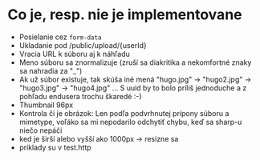 # Co je, resp. nie je implementovane

- Posielanie cez `form-data`
- Ukladanie pod /public/upload/{userId}
- Vracia URL k súboru aj k náhľadu
- Meno súboru sa znormalizuje (zruší sa diakritika a nekomfortné znaky sa nahradia za "_")
- Ak už súbor existuje, tak skúša iné mená "hugo.jpg" -> "hugo2.jpg" -> "hugo3.jpg" -> "hugo4.jpg" ... S uuid by to bolo príliš jednoduche a z pohľadu endusera trochu škaredé :-)
- Thumbnail 96px
- Kontrola či je obrázok: Len podľa podvrhnutej prípony súboru a mimetype, voľáko sa mi nepodarilo odchytiť chybu, keď sa sharp-u niečo nepáči
- ked je širší alebo vyšší ako 1000px -> resizne sa
- príklady su v test.http